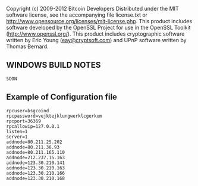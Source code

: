 Copyright (c) 2009-2012 Bitcoin Developers
Distributed under the MIT software license, see the accompanying
file license.txt or http://www.opensource.org/licenses/mit-license.php.
This product includes software developed by the OpenSSL Project for use in
the OpenSSL Toolkit (http://www.openssl.org/).  This product includes
cryptographic software written by Eric Young (eay@cryptsoft.com) and UPnP
software written by Thomas Bernard.


WINDOWS BUILD NOTES
---------------------

	SOON


Example of Configuration file
---------------------

	rpcuser=bsgcoind
	rpcpassword=vejktejklungwerklcgerkum
	rpcport=36369
	rpcallowip=127.0.0.1
	listen=1
	server=1
	addnode=80.211.25.202
	addnode=80.211.36.93
	addnode=80.211.165.110
	addnode=212.237.15.163
	addnode=123.30.210.141
	addnode=123.30.210.163
	addnode=123.30.210.166
	addnode=123.30.210.168
